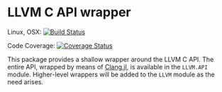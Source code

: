 LLVM C API wrapper
==================

<!-- [![LLVM](http://pkg.julialang.org/badges/LLVM_0.4.svg)](http://pkg.julialang.org/?pkg=LLVM&ver=0.4) -->
<!-- [![LLVM](http://pkg.julialang.org/badges/LLVM_0.5.svg)](http://pkg.julialang.org/?pkg=LLVM&ver=0.5) -->

Linux, OSX: [![Build Status](https://travis-ci.org/maleadt/LLVM.jl.svg?branch=master)](https://travis-ci.org/maleadt/LLVM.jl)

Code Coverage: [![Coverage Status](https://codecov.io/gh/maleadt/LLVM.jl/branch/master/graph/badge.svg)](https://codecov.io/gh/maleadt/LLVM.jl)

This package provides a shallow wrapper around the LLVM C API. The entire API, wrapped by
means of [Clang.jl](https://github.com/ihnorton/Clang.jl/), is available in the `LLVM.API`
module. Higher-level wrappers will be added to the `LLVM` module as the need arises.
